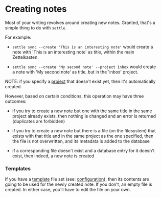 # Creating notes

Most of your writing revolves around creating new notes. Granted, that's a
simple thing to do with `settle`.

For example:

- `settle sync --create 'This is an interesting note'` would create a note with
    'This is an interesting note' as title, within the main Zettelkasten.

- `settle sync --create 'My second note' --project inbox` would create a note
    with 'My second note' as title, but in the 'inbox' project.

NOTE: if you specify a [project](./projects.md) that doesn't exist yet, then
it's automatically created.

However, based on certain conditions, this operation may have three outcomes:

- if you try to create a new note but one with the same title in the same
    project already exists, then nothing is changed and an error is returned
    (duplicates are forbidden)

- if you try to create a new note but there is a file (on the filesystem) that
    exists with that title and in the same project as the one specified, then
    the file is not overwritten, and its metadata is added to the database

- if a corresponding file doesn't exist and a database entry for it doesn't
    exist, then indeed, a new note is created

### Templates

If you have a [template](./templates.md) file set (see:
[configuration](./configuration.md)), then its contents are going to be used for
the newly created note. If you don't, an empty file is created. In either case,
you'll have to edit the file on your own.
